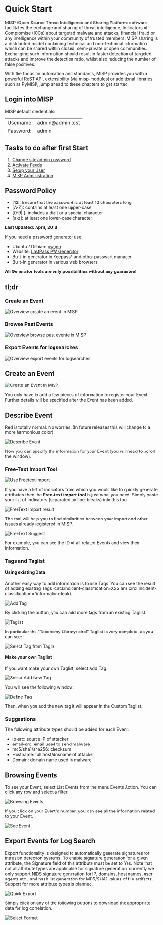 <!-- This is a comment.
And Justice for All! -->

# Quick Start

MISP (Open Source Threat Intelligence and Sharing Platform) software facilitates the exchange and sharing of threat intelligence, Indicators of Compromise (IOCs) about targeted malware and attacks, financial fraud or any intelligence within your community of trusted members. MISP sharing is a distributed model containing technical and non-technical information which can be shared within closed, semi-private or open communities. Exchanging such information should result in faster detection of targeted attacks and improve the detection ratio, whilst also reducing the number of false positives.

With the focus on automation and standards, MISP provides you with a powerful ReST API, extensibility (via misp-modules) or additional libraries such as PyMISP, jump ahead to these chapters to get started.

## Login into MISP

MISP default credentials:
<table>
<tr>
  <td>Username:</td>
  <td>admin@admin.test</td>
</tr>
<tr>
  <td>Password:</td>
  <td>admin</td>
</tr>
</table>

## Tasks to do after first Start

<!-- TODO: Consollidate all sources to misp-book -->
1. [Change site admin password](https://misp.gitbooks.io/misp-book/content/quick-start/#password-policy)
2. [Activate Feeds](https://www.circl.lu/doc/misp/managing-feeds/)
3. [Setup your User](https://misp.gitbooks.io/misp-book/content/user-management/#first-run-of-the-system)
4. [MISP Administration](https://www.circl.lu/doc/misp/administration/)

## Password Policy 
- [12]: Ensure that the password is at least 12 characters long
- [A-Z]: contains at least one upper-case
- [0-9| ]: includes a digit or a special character 
- [a-z]: at least one lower-case character.

**Last Updated: April, 2018**

If you need a password generator use:
- Ubuntu / Debian: [pwgen](https://linux.die.net/man/1/pwgen)
- Website: [LastPass PW Generator](https://lastpass.com/generatepassword.php)
- Built-in generator in Keepass* and other passwort manager
- Built-in generator in various web browsers

**All Generator tools are only possibilities without any guarantee!**

<div class="pagebreak"></div>

## tl;dr

### Create an Event
![Overview create an event in MISP](figures/quick_create.jpg)

### Browse Past Events
![Overview browse past evente in MISP](figures/quick_browse.jpg)

### Export Events for logsearches
![Overview export events for logsearches](figures/quick_export.jpg)

<div class="pagebreak"></div>

## Create an Event

![Create an Event in MISP](figures/AddEvent.jpg)

You only have to add a few pieces of information to register your Event. Further details will be specified after the Event has been added.

## Describe Event

Red is totally normal. No worries. (In future releases this will change to a more harmonious color)

![Describe Event](figures/AddEventOK.jpg)

Now you can specify the information for your Event (you will need to scroll the window).

### Free-Text Import Tool

![Use Freetext import](figures/AddEventDescription.jpg)

If you have a list of indicators from which you would like to quickly generate attributes then the **Free-text import tool** is
just what you need. Simply paste your list of indicators (separated by line-breaks) into this tool.

![FreeText Import result](figures/FreeTextImportResult.jpg)

The tool will help you to find similarities between your import and other issues already registered in MISP.

![FreeText Suggest](figures/FreeTextSuggest.jpg)

For example, you can see the ID of all related Events and view their information.

### Tags and Taglist

#### Using existing Data

Another easy way to add information is to use Tags. You can see the result of adding existing Tags (circl:incident-classification=XSS ans circl:incident-classification="information-leak).

![Add Tag](figures/SelectTag.jpg)

By clicking the button, you can add more tags from an existing Taglist.

![Taglist](figures/AddEventTagsList.jpg)

In particular the "Taxonomy Library: circl" Taglist is very complete, as you can see:

![Select Tag from Taglis](figures/AddEventSelectTag.jpg)

#### Make your own Taglist

If you want make your own Taglist, select Add Tag.

![Select Add New Tag](figures/SelectAddNewTag.jpg)

You will see the following window:

![Define Tag](figures/AddTag.jpg)

Then, when you add the new tag it will appear in the Custom Taglist.

### Suggestions

The following attribute types should be added for each Event:
- ip-src: source IP of attacker
- email-src: email used to send malware
- md5/sha1/sha256: checksum
- Hostname: full host/dnsname of attacker
- Domain: domain name used in malware

## Browsing Events
To see your Event, select List Events from the menu Events Action. You can click any row and select a filter.

![Browsing Events](figures/ListEvents.png)

If you click on your Event's number, you can see all the information related to your Event.

![See Event](figures/SeeEvent.jpg)

## Export Events for Log Search

Export functionality is designed to automatically generate signatures for intrusion detection systems. To enable signature generation for a given attribute, the Signature field of this attribute must be set to Yes. Note that not all attribute types are applicable for signature generation, currently we only support NIDS signature generation for IP, domains, host names, user agents etc., and hash list generation for MD5/SHA1 values of file artifacts. Support for more attribute types is planned.

![Quick Export](figures/Export.jpg)

Simply click on any of the following buttons to download the appropriate data for log correlation.

![Select Format](figures/SelectExport.jpg)
